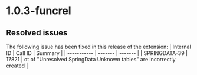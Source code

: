 # 1.0.3-funcrel

## Resolved issues

The following issue has been fixed in this release of the extension:
| Internal ID | Call ID | Summary |
| ----------- | ------- | ------- |
| SPRINGDATA-39 | 17821 | ot of "Unresolved SpringData Unknown tables" are incorrectly created |

